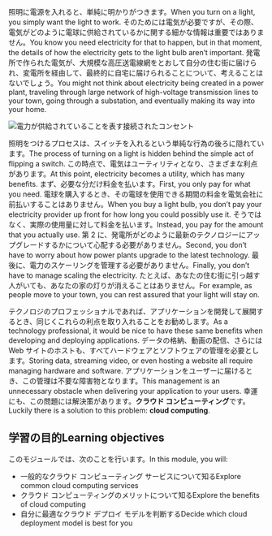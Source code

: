 <span data-ttu-id="fbade-101">照明に電源を入れると、単純に明かりがつきます。</span><span class="sxs-lookup"><span data-stu-id="fbade-101">When you turn on a light, you simply want the light to work.</span></span> <span data-ttu-id="fbade-102">そのためには電気が必要ですが、その際、電気がどのように電球に供給されているかに関する細かな情報は重要ではありません。</span><span class="sxs-lookup"><span data-stu-id="fbade-102">You know you need electricity for that to happen, but in that moment, the details of how the electricity gets to the light bulb aren’t important.</span></span> <span data-ttu-id="fbade-103">発電所で作られた電気が、大規模な高圧送電線網をとおして自分の住む街に届けられ、変電所を経由して、最終的に自宅に届けられることについて、考えることはないでしょう。</span><span class="sxs-lookup"><span data-stu-id="fbade-103">You might not think about electricity being created in a power plant, traveling through large network of high-voltage transmission lines to your town, going through a substation, and eventually making its way into your home.</span></span>

![電力が供給されていることを表す接続されたコンセント](../media/1-heading.png)

<span data-ttu-id="fbade-105">照明をつけるプロセスは、スイッチを入れるという単純な行為の後ろに隠れています。</span><span class="sxs-lookup"><span data-stu-id="fbade-105">The process of turning on a light is hidden behind the simple act of flipping a switch.</span></span> <span data-ttu-id="fbade-106">この時点で、電気はユーティリティとなり、さまざまな利点があります。</span><span class="sxs-lookup"><span data-stu-id="fbade-106">At this point, electricity becomes a utility, which has many benefits.</span></span> <span data-ttu-id="fbade-107">まず、必要な分だけ料金を払います。</span><span class="sxs-lookup"><span data-stu-id="fbade-107">First, you only pay for what you need.</span></span> <span data-ttu-id="fbade-108">電球を購入するとき、その電球を使用できる期間の料金を電気会社に前払いすることはありません。</span><span class="sxs-lookup"><span data-stu-id="fbade-108">When you buy a light bulb, you don’t pay your electricity provider up front for how long you could possibly use it.</span></span> <span data-ttu-id="fbade-109">そうではなく、実際の使用量に対して料金を払います。</span><span class="sxs-lookup"><span data-stu-id="fbade-109">Instead, you pay for the amount that you actually use.</span></span> <span data-ttu-id="fbade-110">第 2 に、発電所がどのように最新のテクノロジーにアップグレードするかについて心配する必要がありません。</span><span class="sxs-lookup"><span data-stu-id="fbade-110">Second, you don’t have to worry about how power plants upgrade to the latest technology.</span></span> <span data-ttu-id="fbade-111">最後に、電力のスケーリングを管理する必要がありません。</span><span class="sxs-lookup"><span data-stu-id="fbade-111">Finally, you don’t have to manage scaling the electricity.</span></span> <span data-ttu-id="fbade-112">たとえば、あなたの住む街に引っ越す人がいても、あなたの家の灯りが消えることはありません。</span><span class="sxs-lookup"><span data-stu-id="fbade-112">For example, as people move to your town, you can rest assured that your light will stay on.</span></span>

<span data-ttu-id="fbade-113">テクノロジのプロフェッショナルであれば、アプリケーションを開発して展開するとき、同じくこれらの利点を取り入れることをお勧めします。</span><span class="sxs-lookup"><span data-stu-id="fbade-113">As a technology professional, it would be nice to have these same benefits when developing and deploying applications.</span></span> <span data-ttu-id="fbade-114">データの格納、動画の配信、さらには Web サイトのホストも、すべてハードウェアとソフトウェアの管理を必要とします。</span><span class="sxs-lookup"><span data-stu-id="fbade-114">Storing data, streaming video, or even hosting a website all require managing hardware and software.</span></span> <span data-ttu-id="fbade-115">アプリケーションをユーザーに届けるとき、この管理は不要な障害物となります。</span><span class="sxs-lookup"><span data-stu-id="fbade-115">This management is an unnecessary obstacle when delivering your application to your users.</span></span> <span data-ttu-id="fbade-116">幸運にも、この問題には解決策があります。**クラウド コンピューティング**です。</span><span class="sxs-lookup"><span data-stu-id="fbade-116">Luckily there is a solution to this problem: **cloud computing**.</span></span>

## <a name="learning-objectives"></a><span data-ttu-id="fbade-117">学習の目的</span><span class="sxs-lookup"><span data-stu-id="fbade-117">Learning objectives</span></span>

<span data-ttu-id="fbade-118">このモジュールでは、次のことを行います。</span><span class="sxs-lookup"><span data-stu-id="fbade-118">In this module, you will:</span></span>

- <span data-ttu-id="fbade-119">一般的なクラウド コンピューティング サービスについて知る</span><span class="sxs-lookup"><span data-stu-id="fbade-119">Explore common cloud computing services</span></span>
- <span data-ttu-id="fbade-120">クラウド コンピューティングのメリットについて知る</span><span class="sxs-lookup"><span data-stu-id="fbade-120">Explore the benefits of cloud computing</span></span>
- <span data-ttu-id="fbade-121">自分に最適なクラウド デプロイ モデルを判断する</span><span class="sxs-lookup"><span data-stu-id="fbade-121">Decide which cloud deployment model is best for you</span></span>
